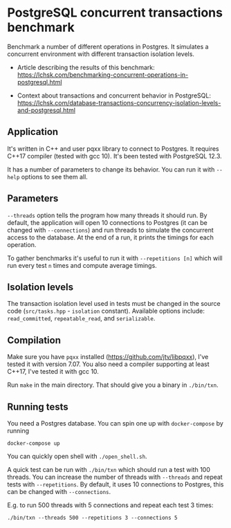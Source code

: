 # PostgreSQL concurrent transactions benchmark

Benchmark a number of different operations in Postgres. It simulates a concurrent environment with different transaction isolation levels.

- Article describing the results of this benchmark: https://lchsk.com/benchmarking-concurrent-operations-in-postgresql.html

- Context about transactions and concurrent behavior in PostgreSQL: https://lchsk.com/database-transactions-concurrency-isolation-levels-and-postgresql.html


## Application

It's written in C++ and user pqxx library to connect to Postgres. It requires C++17 compiler (tested with gcc 10). It's been tested with PostgreSQL 12.3.

It has a number of parameters to change its behavior. You can run it with `--help` options to see them all.

## Parameters

`--threads` option tells the program how many threads it should run. By default, the application will open 10 connections to Postgres (it can be changed with `--connections`) and run threads to simulate the concurrent access to the database. At the end of a run, it prints the timings for each operation.

To gather benchmarks it's useful to run it with `--repetitions [n]` which will run every test `n` times and compute average timings.

## Isolation levels

The transaction isolation level used in tests must be changed in the source code (`src/tasks.hpp` - `isolation` constant). Available options include: `read_committed`, `repeatable_read`, and `serializable`.

## Compilation

Make sure you have `pqxx` installed (https://github.com/jtv/libpqxx), I've tested it with version 7.07.
You also need a compiler supporting at least C++17, I've tested it with gcc 10.

Run `make` in the main directory. That should give you a binary in `./bin/txn`.

## Running tests

You need a Postgres database. You can spin one up with `docker-compose` by running

```
docker-compose up
```

You can quickly open shell with `./open_shell.sh`.

A quick test can be run with `./bin/txn` which should run a test with 100 threads.
You can increase the number of threads with `--threads` and repeat tests with `--repetitions`. By default, it uses 10 connections to Postgres, this can be changed with `--connections`.

E.g. to run 500 threads with 5 connections and repeat each test 3 times:

```
./bin/txn --threads 500 --repetitions 3 --connections 5 
```
